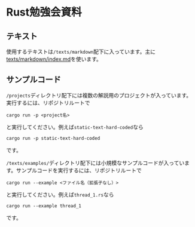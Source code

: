 # Rust勉強会資料

## テキスト
使用するテキストは`/texts/markdown`配下に入っています。主に[texts/markdown/index.md](texts/markdown/index.md)を使います。


## サンプルコード
`/projects`ディレクトリ配下には複数の解説用のプロジェクトが入っています。
実行するには、リポジトリルートで

```
cargo run -p <project名>
```

と実行してください。例えば`static-text-hard-coded`なら

```
cargo run -p static-text-hard-coded
```

です。




`/texts/examples/`ディレクトリ配下には小規模なサンプルコードが入っています。サンプルコードを実行するには、リポジトリルートで

```
cargo run --example <ファイル名（拡張子なし）>
```

と実行してください。例えば`thread_1.rs`なら

```
cargo run --example thread_1
```

です。



